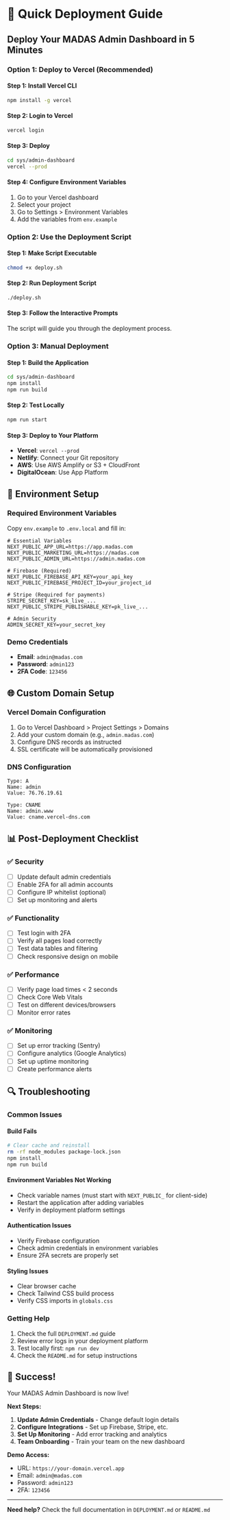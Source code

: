 # 🚀 Quick Deployment Guide

## **Deploy Your MADAS Admin Dashboard in 5 Minutes**

### **Option 1: Deploy to Vercel (Recommended)**

#### **Step 1: Install Vercel CLI**
```bash
npm install -g vercel
```

#### **Step 2: Login to Vercel**
```bash
vercel login
```

#### **Step 3: Deploy**
```bash
cd sys/admin-dashboard
vercel --prod
```

#### **Step 4: Configure Environment Variables**
1. Go to your Vercel dashboard
2. Select your project
3. Go to Settings > Environment Variables
4. Add the variables from `env.example`

### **Option 2: Use the Deployment Script**

#### **Step 1: Make Script Executable**
```bash
chmod +x deploy.sh
```

#### **Step 2: Run Deployment Script**
```bash
./deploy.sh
```

#### **Step 3: Follow the Interactive Prompts**
The script will guide you through the deployment process.

### **Option 3: Manual Deployment**

#### **Step 1: Build the Application**
```bash
cd sys/admin-dashboard
npm install
npm run build
```

#### **Step 2: Test Locally**
```bash
npm run start
```

#### **Step 3: Deploy to Your Platform**
- **Vercel**: `vercel --prod`
- **Netlify**: Connect your Git repository
- **AWS**: Use AWS Amplify or S3 + CloudFront
- **DigitalOcean**: Use App Platform

## **🔧 Environment Setup**

### **Required Environment Variables**
Copy `env.example` to `.env.local` and fill in:

```env
# Essential Variables
NEXT_PUBLIC_APP_URL=https://app.madas.com
NEXT_PUBLIC_MARKETING_URL=https://madas.com
NEXT_PUBLIC_ADMIN_URL=https://admin.madas.com

# Firebase (Required)
NEXT_PUBLIC_FIREBASE_API_KEY=your_api_key
NEXT_PUBLIC_FIREBASE_PROJECT_ID=your_project_id

# Stripe (Required for payments)
STRIPE_SECRET_KEY=sk_live_...
NEXT_PUBLIC_STRIPE_PUBLISHABLE_KEY=pk_live_...

# Admin Security
ADMIN_SECRET_KEY=your_secret_key
```

### **Demo Credentials**
- **Email**: `admin@madas.com`
- **Password**: `admin123`
- **2FA Code**: `123456`

## **🌐 Custom Domain Setup**

### **Vercel Domain Configuration**
1. Go to Vercel Dashboard > Project Settings > Domains
2. Add your custom domain (e.g., `admin.madas.com`)
3. Configure DNS records as instructed
4. SSL certificate will be automatically provisioned

### **DNS Configuration**
```
Type: A
Name: admin
Value: 76.76.19.61

Type: CNAME
Name: admin.www
Value: cname.vercel-dns.com
```

## **📊 Post-Deployment Checklist**

### **✅ Security**
- [ ] Update default admin credentials
- [ ] Enable 2FA for all admin accounts
- [ ] Configure IP whitelist (optional)
- [ ] Set up monitoring and alerts

### **✅ Functionality**
- [ ] Test login with 2FA
- [ ] Verify all pages load correctly
- [ ] Test data tables and filtering
- [ ] Check responsive design on mobile

### **✅ Performance**
- [ ] Verify page load times < 2 seconds
- [ ] Check Core Web Vitals
- [ ] Test on different devices/browsers
- [ ] Monitor error rates

### **✅ Monitoring**
- [ ] Set up error tracking (Sentry)
- [ ] Configure analytics (Google Analytics)
- [ ] Set up uptime monitoring
- [ ] Create performance alerts

## **🔍 Troubleshooting**

### **Common Issues**

#### **Build Fails**
```bash
# Clear cache and reinstall
rm -rf node_modules package-lock.json
npm install
npm run build
```

#### **Environment Variables Not Working**
- Check variable names (must start with `NEXT_PUBLIC_` for client-side)
- Restart the application after adding variables
- Verify in deployment platform settings

#### **Authentication Issues**
- Verify Firebase configuration
- Check admin credentials in environment variables
- Ensure 2FA secrets are properly set

#### **Styling Issues**
- Clear browser cache
- Check Tailwind CSS build process
- Verify CSS imports in `globals.css`

### **Getting Help**
1. Check the full `DEPLOYMENT.md` guide
2. Review error logs in your deployment platform
3. Test locally first: `npm run dev`
4. Check the `README.md` for setup instructions

## **🎉 Success!**

Your MADAS Admin Dashboard is now live! 

**Next Steps:**
1. **Update Admin Credentials** - Change default login details
2. **Configure Integrations** - Set up Firebase, Stripe, etc.
3. **Set Up Monitoring** - Add error tracking and analytics
4. **Team Onboarding** - Train your team on the new dashboard

**Demo Access:**
- URL: `https://your-domain.vercel.app`
- Email: `admin@madas.com`
- Password: `admin123`
- 2FA: `123456`

---

**Need help?** Check the full documentation in `DEPLOYMENT.md` or `README.md`
